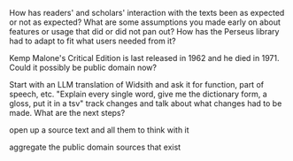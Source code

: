 
How has readers' and scholars' interaction with the texts been as expected or not as expected? 
What are some assumptions you made early on about features or usage that did or did not pan out?
How has the Perseus library had to adapt to fit what users needed from it? 

Kemp Malone's Critical Edition is last released in 1962 and he died in 1971. Could it possibly be public domain now?

Start with an LLM translation of Widsith and ask it for function, part of speech, etc.
"Explain every single word, give me the dictionary form, a gloss, put it in a tsv" track changes and talk about what changes had to be made. What are the next steps?

open up a source text and all them to think with it

aggregate the public domain sources that exist